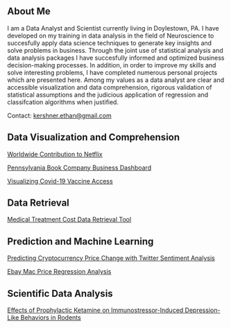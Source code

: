 ## About Me

I am a Data Analyst and Scientist currently living in Doylestown, PA. I have developed on my training in data analysis in the field of Neuroscience to succesfully apply data science techniques to generate key insights and solve problems in business. Through the joint use of statistical analysis and data analysis packages I have succesfully informed and optimized business decision-making processes. In addition, in order to improve my skills and solve interesting problems, I have completed numerous personal projects which are presented here. Among my values as a data analyst are clear and accessible visualization and data comprehension, rigorous validation of statistical assumptions and the judicious application of regression and classifcation algorithms when justified.

Contact: kershner.ethan@gmail.com

## Data Visualization and Comprehension

[Worldwide Contribution to Netflix](https://public.tableau.com/profile/ethan.kershner#!/vizhome/WorldwideContributiontoNetlfix/Dashboard1)

[Pennsylvania Book Company Business Dashboard](https://public.tableau.com/profile/ethan.kershner#!/vizhome/PennsylvaniaBookCompanySalesDashboard/Dashboard1)

[Visualizing Covid-19 Vaccine Access](https://public.tableau.com/profile/ethan.kershner#!/vizhome/VisualizingCovid-19VaccineAccessWorldwide/Dashboard1)

## Data Retrieval

[Medical Treatment Cost Data Retrieval Tool](https://github.com/ethankershner/treatment-cost-data-retrieval/blob/main/tool.ipynb)

## Prediction and Machine Learning

[Predicting Cryptocurrency Price Change with Twitter Sentiment Analysis](https://github.com/ethankershner/crypto-price-prediction/blob/main/predict.ipynb)

[Ebay Mac Price Regression Analysis](https://github.com/ethankershner/mac-price-regression/blob/main/analysis.ipynb)

## Scientific Data Analysis

[Effects of Prophylactic Ketamine on Immunostressor-Induced Depression-Like Behaviors in Rodents](https://drive.google.com/file/d/1D-od03iSMZZr7dJiUS0c78EfDdS7ioy5/view?usp=sharing)

